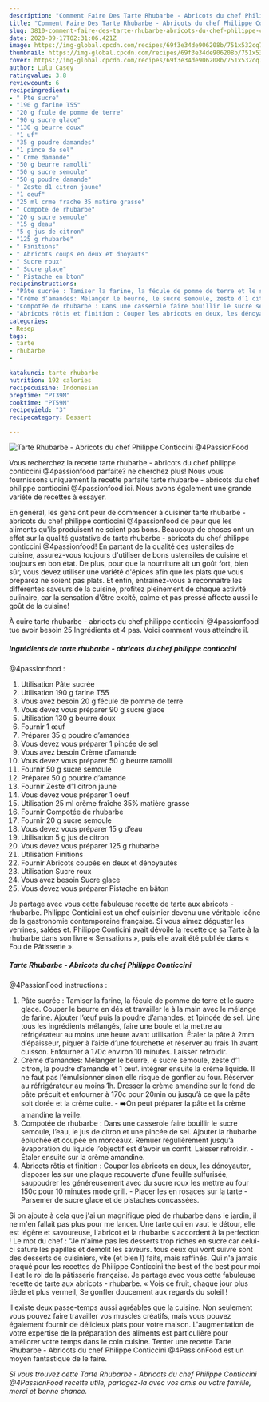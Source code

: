 ```yaml
---
description: "Comment Faire Des Tarte Rhubarbe - Abricots du chef Philippe Conticcini @4PassionFood"
title: "Comment Faire Des Tarte Rhubarbe - Abricots du chef Philippe Conticcini @4PassionFood"
slug: 3810-comment-faire-des-tarte-rhubarbe-abricots-du-chef-philippe-conticcini-4passionfood
date: 2020-09-17T02:31:06.421Z
image: https://img-global.cpcdn.com/recipes/69f3e34de906208b/751x532cq70/tarte-rhubarbe-abricots-du-chef-philippe-conticcini-4passionfood-photo-principale-de-la-recette.jpg
thumbnail: https://img-global.cpcdn.com/recipes/69f3e34de906208b/751x532cq70/tarte-rhubarbe-abricots-du-chef-philippe-conticcini-4passionfood-photo-principale-de-la-recette.jpg
cover: https://img-global.cpcdn.com/recipes/69f3e34de906208b/751x532cq70/tarte-rhubarbe-abricots-du-chef-philippe-conticcini-4passionfood-photo-principale-de-la-recette.jpg
author: Lulu Casey
ratingvalue: 3.8
reviewcount: 6
recipeingredient:
- " Pte sucre"
- "190 g farine T55"
- "20 g fcule de pomme de terre"
- "90 g sucre glace"
- "130 g beurre doux"
- "1 uf"
- "35 g poudre damandes"
- "1 pince de sel"
- " Crme damande"
- "50 g beurre ramolli"
- "50 g sucre semoule"
- "50 g poudre damande"
- " Zeste d1 citron jaune"
- "1 oeuf"
- "25 ml crme frache 35 matire grasse"
- " Compote de rhubarbe"
- "20 g sucre semoule"
- "15 g deau"
- "5 g jus de citron"
- "125 g rhubarbe"
- " Finitions"
- " Abricots coups en deux et dnoyauts"
- " Sucre roux"
- " Sucre glace"
- " Pistache en bton"
recipeinstructions:
- "Pâte sucrée : Tamiser la farine, la fécule de pomme de terre et le sucre glace. Couper le beurre en dés et travailler le à la main avec le mélange de farine. Ajouter l’œuf puis la poudre d’amandes, et 1pincée de sel. Une tous les ingrédients mélangés, faire une boule et la mettre au réfrigérateur au moins une heure avant utilisation. Étaler la pâte à 2mm d’épaisseur, piquer à l’aide d’une fourchette et réserver au frais 1h avant cuisson. Enfourner à 170c environ 10 minutes. Laisser refroidir."
- "Crème d’amandes: Mélanger le beurre, le sucre semoule, zeste d’1 citron, la poudre d’amande et 1 œuf. intégrer ensuite la crème liquide. Il ne faut pas l’émulsionner sinon elle risque de gonfler au four. Réserver au réfrigérateur au moins 1h. Dresser la crème amandine sur le fond de pâte précuit et enfourner à 170c pour 20min ou jusqu’à ce que la pâte soit dorée et la crème cuite. ➡️On peut préparer la pâte et la crème amandine la veille."
- "Compotée de rhubarbe : Dans une casserole faire bouillir le sucre semoule, l’eau, le jus de citron et une pincée de sel. Ajouter la rhubarbe épluchée et coupée en morceaux. Remuer régulièrement jusqu’à évaporation du liquide l’objectif est d’avoir un confit. Laisser refroidir. Étaler ensuite sur la crème amandine."
- "Abricots rôtis et finition : Couper les abricots en deux, les dénoyauter, disposer les sur une plaque recouverte d’une feuille sulfurisée, saupoudrer les généreusement avec du sucre roux les mettre au four 150c pour 10 minutes mode grill.  Placer les en rosaces sur la tarte  Parsemer de sucre glace et de pistaches concassées."
categories:
- Resep
tags:
- tarte
- rhubarbe
- 

katakunci: tarte rhubarbe  
nutrition: 192 calories
recipecuisine: Indonesian
preptime: "PT39M"
cooktime: "PT59M"
recipeyield: "3"
recipecategory: Dessert

---
```



![Tarte Rhubarbe - Abricots du chef Philippe Conticcini
@4PassionFood](https://img-global.cpcdn.com/recipes/69f3e34de906208b/751x532cq70/tarte-rhubarbe-abricots-du-chef-philippe-conticcini-4passionfood-photo-principale-de-la-recette.jpg)

Vous recherchez la recette tarte rhubarbe - abricots du chef philippe conticcini
@4passionfood parfaite? ne cherchez plus! Nous vous fournissons uniquement la recette parfaite tarte rhubarbe - abricots du chef philippe conticcini
@4passionfood ici. Nous avons également une grande variété de recettes à essayer.

En général, les gens ont peur de commencer à cuisiner tarte rhubarbe - abricots du chef philippe conticcini
@4passionfood de peur que les aliments qu'ils produisent ne soient pas bons. Beaucoup de choses ont un effet sur la qualité gustative de tarte rhubarbe - abricots du chef philippe conticcini
@4passionfood! En partant de la qualité des ustensiles de cuisine, assurez-vous toujours d'utiliser de bons ustensiles de cuisine et toujours en bon état. De plus, pour que la nourriture ait un goût fort, bien sûr, vous devez utiliser une variété d'épices afin que les plats que vous préparez ne soient pas plats. Et enfin, entraînez-vous à reconnaître les différentes saveurs de la cuisine, profitez pleinement de chaque activité culinaire, car la sensation d'être excité, calme et pas pressé affecte aussi le goût de la cuisine!

<!--inarticleads1-->

À cuire tarte rhubarbe - abricots du chef philippe conticcini
@4passionfood tue avoir besoin 25 Ingrédients et 4 pas. Voici comment vous atteindre il.

##### Ingrédients de tarte rhubarbe - abricots du chef philippe conticcini
@4passionfood :

1. Utilisation  Pâte sucrée
1. Utilisation 190 g farine T55
1. Vous avez besoin 20 g fécule de pomme de terre
1. Vous devez vous préparer 90 g sucre glace
1. Utilisation 130 g beurre doux
1. Fournir 1 œuf
1. Préparer 35 g poudre d’amandes
1. Vous devez vous préparer 1 pincée de sel
1. Vous avez besoin  Crème d’amande
1. Vous devez vous préparer 50 g beurre ramolli
1. Fournir 50 g sucre semoule
1. Préparer 50 g poudre d’amande
1. Fournir  Zeste d’1 citron jaune
1. Vous devez vous préparer 1 oeuf
1. Utilisation 25 ml crème fraîche 35% matière grasse
1. Fournir  Compotée de rhubarbe
1. Fournir 20 g sucre semoule
1. Vous devez vous préparer 15 g d’eau
1. Utilisation 5 g jus de citron
1. Vous devez vous préparer 125 g rhubarbe
1. Utilisation  Finitions
1. Fournir  Abricots coupés en deux et dénoyautés
1. Utilisation  Sucre roux
1. Vous avez besoin  Sucre glace
1. Vous devez vous préparer  Pistache en bâton


Je partage avec vous cette fabuleuse recette de tarte aux abricots - rhubarbe. Philippe Conticini est un chef cuisinier devenu une véritable icône de la gastronomie contemporaine française. Si vous aimez déguster les verrines, salées et. Philippe Conticini avait dévoilé la recette de sa Tarte à la rhubarbe dans son livre « Sensations », puis elle avait été publiée dans « Fou de Pâtisserie ». 

<!--inarticleads2-->

##### Tarte Rhubarbe - Abricots du chef Philippe Conticcini
@4PassionFood instructions :

1. Pâte sucrée : Tamiser la farine, la fécule de pomme de terre et le sucre glace. Couper le beurre en dés et travailler le à la main avec le mélange de farine. Ajouter l’œuf puis la poudre d’amandes, et 1pincée de sel. Une tous les ingrédients mélangés, faire une boule et la mettre au réfrigérateur au moins une heure avant utilisation. Étaler la pâte à 2mm d’épaisseur, piquer à l’aide d’une fourchette et réserver au frais 1h avant cuisson. Enfourner à 170c environ 10 minutes. Laisser refroidir.
1. Crème d’amandes: Mélanger le beurre, le sucre semoule, zeste d’1 citron, la poudre d’amande et 1 œuf. intégrer ensuite la crème liquide. Il ne faut pas l’émulsionner sinon elle risque de gonfler au four. Réserver au réfrigérateur au moins 1h. Dresser la crème amandine sur le fond de pâte précuit et enfourner à 170c pour 20min ou jusqu’à ce que la pâte soit dorée et la crème cuite. - ➡️On peut préparer la pâte et la crème amandine la veille.
1. Compotée de rhubarbe : Dans une casserole faire bouillir le sucre semoule, l’eau, le jus de citron et une pincée de sel. Ajouter la rhubarbe épluchée et coupée en morceaux. Remuer régulièrement jusqu’à évaporation du liquide l’objectif est d’avoir un confit. Laisser refroidir. - Étaler ensuite sur la crème amandine.
1. Abricots rôtis et finition : Couper les abricots en deux, les dénoyauter, disposer les sur une plaque recouverte d’une feuille sulfurisée, saupoudrer les généreusement avec du sucre roux les mettre au four 150c pour 10 minutes mode grill.  - Placer les en rosaces sur la tarte  - Parsemer de sucre glace et de pistaches concassées.


Si on ajoute à cela que j&#39;ai un magnifique pied de rhubarbe dans le jardin, il ne m&#39;en fallait pas plus pour me lancer. Une tarte qui en vaut le détour, elle est légère et savoureuse, l&#39;abricot et la rhubarbe s&#39;accordent à la perfection ! Le mot du chef : &#34;Je n&#39;aime pas les desserts trop riches en sucre car celui-ci sature les papilles et démolit les saveurs. tous ceux qui vont suivre sont des desserts de cuisiniers, vite (et bien !) faits, mais raffinés. Qui n&#39;a jamais craqué pour les recettes de Philippe Conticcini the best of the best pour moi il est le roi de la pâtisserie française. Je partage avec vous cette fabuleuse recette de tarte aux abricots - rhubarbe. « Vois ce fruit, chaque jour plus tiède et plus vermeil, Se gonfler doucement aux regards du soleil ! 

<!--inarticleads1-->

<p>
Il existe deux passe-temps aussi agréables que la cuisine. Non seulement vous pouvez faire travailler vos muscles créatifs, mais vous pouvez également fournir de délicieux plats pour votre maison. L'augmentation de votre expertise de la préparation des aliments est particulière pour améliorer votre temps dans le coin cuisine. Tenter une recette Tarte Rhubarbe - Abricots du chef Philippe Conticcini
@4PassionFood est un moyen fantastique de le faire.
</p>

<p>
<i>Si vous trouvez cette Tarte Rhubarbe - Abricots du chef Philippe Conticcini
@4PassionFood recette utile, partagez-la avec vos amis ou votre famille, merci et bonne chance.</i>
</p>
